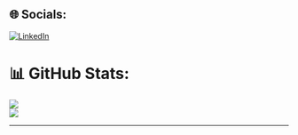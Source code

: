 
## 🌐 Socials:
[![LinkedIn](https://img.shields.io/badge/LinkedIn-%230077B5.svg?logo=linkedin&logoColor=white)](https://www.linkedin.com/in/maciej-szefler/) 

# 📊 GitHub Stats:
![](https://github-readme-streak-stats.herokuapp.com/?user=rysiekpol&theme=dark&hide_border=false)<br/>
![](https://github-readme-stats.vercel.app/api/top-langs/?username=rysiekpol&theme=dark&hide_border=false&include_all_commits=true&count_private=true&layout=compact)

---
<!-- Proudly created with GPRM ( https://gprm.itsvg.in ) -->
